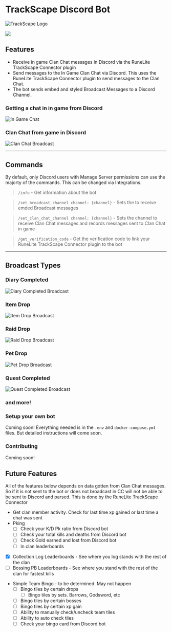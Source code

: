 # TrackScape Discord Bot

![TrackScape Logo](images/trackscape_logo.png)


[![](https://img.shields.io/badge/Discord-%235865F2.svg?style=for-the-badge&logo=discord&logoColor=white)](https://discord.com/api/oauth2/authorize?client_id=864626697327869952&permissions=2147568704&scope=bot)


## Features
* Receive in game Clan Chat messages in Discord via the RuneLite TrackScape Connector plugin
* Send messages to the In Game Clan Chat via Discord. This uses the RuneLite TrackScape Connector plugin to send messages to the Clan Chat.
* The bot sends embed and styled Broadcast Messages to a Discord Channel.

### Getting a chat in in game from Discord
![In Game Chat](images/discord-to-clan-chat.gif)

### Clan Chat from game in Discord
![Clan Chat Broadcast](images/clan_chat_broadcast.png)
***
## Commands
By default, only Discord users with Manage Server permissions can use the majorty of the commands. This can be changed via Integrations. 

> `/info` - Get information about the bot 

> `/set_broadcast_channel channel: {channel}` - Sets the to receive emded Broadcast messages

> `/set_clan_chat_channel channel: {channel}` - Sets the channel to receive Clan Chat messages and records messages sent to Clan Chat in game

> `/get_verification_code` - Get the verification code to link your RuneLite TrackScape Connector plugin to the bot


***  
## Broadcast Types

### Diary Completed 
![Diary Completed Broadcast](images/diary_completed_broadcast.png)

### Item Drop
![Item Drop Broadcast](images/item_drop_broadcast.png)

### Raid Drop
![Raid Drop Broadcast](images/raid_drop_broadcast.png)

### Pet Drop
![Pet Drop Broadcast](images/pet_drop_broadcast.png)

### Quest Completed
![Quest Completed Broadcast](images/quest_completed_broadcast.png)

### and more!

### Setup your own bot
Coming soon! Everything needed is in the `.env` and `docker-compose.yml` files. But detailed instructions will come soon.

### Contributing
Coming soon!

## Future Features
All of the features below depends on data gotten from Clan Chat messages. So if it is not sent to the bot or does not broadcast in
CC will not be able to be sent to Discord and parsed. This is done by the RuneLite TrackScape Connector
* Get clan member activity. Check for last time xp gained or last time a chat was sent
* Pking
  - [ ] Check your K/D Pk ratio from Discord bot
  - [ ] Check your total kills and deaths from Discord bot
  - [ ] Check Gold earned and lost from Discord bot
  - [ ] In clan leaderboards
* [x] Collection Log Leaderboards -  See where you log stands with the rest of the clan
* [ ] Bossing PB Leaderboards - See where you stand with the rest of the clan for fastest kills
* Simple Team Bingo - to be determined. May not happen
  - [ ] Bingo tiles by certain drops 
    - [ ] Bingo tiles by sets. Barrows, Godsword, etc
  - [ ] Bingo tiles by certain bosses
  - [ ] Bingo tiles by certain xp gain
  - [ ] Ability to manually check/uncheck team tiles
  - [ ] Ability to auto check tiles
  - [ ] Check your bingo card from Discord bot